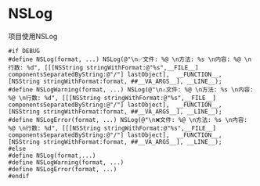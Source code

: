 # NSLog
项目使用NSLog

    #if DEBUG
    #define NSLog(format, ...) NSLog(@"\n✅文件: %@ \n方法: %s \n内容: %@ \n行数: %d", [[[NSString stringWithFormat:@"%s",__FILE__] componentsSeparatedByString:@"/"] lastObject],  __FUNCTION__, [NSString stringWithFormat:format, ##__VA_ARGS__], __LINE__);
    #define NSLogWarning(format, ...) NSLog(@"\n⚠️文件: %@ \n方法: %s \n内容: %@ \n行数: %d", [[[NSString stringWithFormat:@"%s",__FILE__] componentsSeparatedByString:@"/"] lastObject],  __FUNCTION__, [NSString stringWithFormat:format, ##__VA_ARGS__], __LINE__);
    #define NSLogError(format, ...) NSLog(@"\n❌文件: %@ \n方法: %s \n内容: %@ \n行数: %d", [[[NSString stringWithFormat:@"%s",__FILE__] componentsSeparatedByString:@"/"] lastObject],  __FUNCTION__, [NSString stringWithFormat:format, ##__VA_ARGS__], __LINE__);
    #else
    #define NSLog(format,...)
    #define NSLogWarning(format, ...)
    #define NSLogError(format, ...)
    #endif
